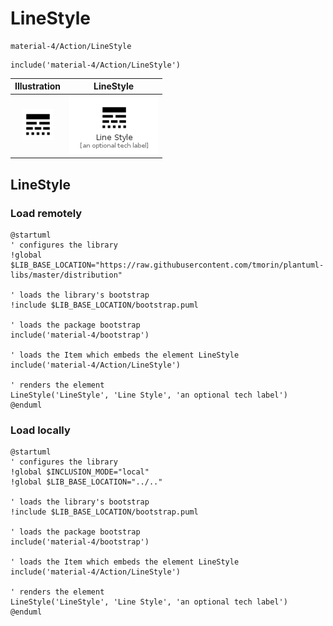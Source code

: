 # LineStyle


```text
material-4/Action/LineStyle
```

```text
include('material-4/Action/LineStyle')
```



| Illustration | LineStyle |
| :---: | :---: |
| ![illustration for Illustration](../../material-4/Action/LineStyle.png) | ![illustration for LineStyle](../../material-4/Action/LineStyle.Local.png) |




## LineStyle

### Load remotely
```plantuml
@startuml
' configures the library
!global $LIB_BASE_LOCATION="https://raw.githubusercontent.com/tmorin/plantuml-libs/master/distribution"

' loads the library's bootstrap
!include $LIB_BASE_LOCATION/bootstrap.puml

' loads the package bootstrap
include('material-4/bootstrap')

' loads the Item which embeds the element LineStyle
include('material-4/Action/LineStyle')

' renders the element
LineStyle('LineStyle', 'Line Style', 'an optional tech label')
@enduml
```

### Load locally
```plantuml
@startuml
' configures the library
!global $INCLUSION_MODE="local"
!global $LIB_BASE_LOCATION="../.."

' loads the library's bootstrap
!include $LIB_BASE_LOCATION/bootstrap.puml

' loads the package bootstrap
include('material-4/bootstrap')

' loads the Item which embeds the element LineStyle
include('material-4/Action/LineStyle')

' renders the element
LineStyle('LineStyle', 'Line Style', 'an optional tech label')
@enduml
```

